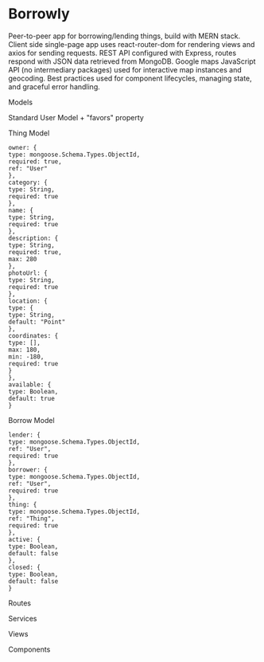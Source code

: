 # Borrowly

Peer-to-peer app for borrowing/lending things, build with MERN stack. Client side single-page app uses
react-router-dom for rendering views and axios for sending requests. REST API configured with Express, routes respond with JSON data retrieved from MongoDB. Google maps JavaScript API (no intermediary packages) used for interactive map instances and geocoding. Best practices used for component lifecycles, managing state, and graceful error handling.

Models

Standard User Model + "favors" property

Thing Model

```
owner: {
type: mongoose.Schema.Types.ObjectId,
required: true,
ref: "User"
},
category: {
type: String,
required: true
},
name: {
type: String,
required: true
},
description: {
type: String,
required: true,
max: 280
},
photoUrl: {
type: String,
required: true
},
location: {
type: {
type: String,
default: "Point"
},
coordinates: {
type: [],
max: 180,
min: -180,
required: true
}
},
available: {
type: Boolean,
default: true
}
```

Borrow Model

```
lender: {
type: mongoose.Schema.Types.ObjectId,
ref: "User",
required: true
},
borrower: {
type: mongoose.Schema.Types.ObjectId,
ref: "User",
required: true
},
thing: {
type: mongoose.Schema.Types.ObjectId,
ref: "Thing",
required: true
},
active: {
type: Boolean,
default: false
},
closed: {
type: Boolean,
default: false
}
```

Routes

Services

Views

Components
